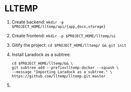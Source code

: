 # LLTEMP

1. Create backend: `mkdir -p $PROJECT_HOME/lltemp/api/{app,docs,storage}`  
2. Create frontend: `mkdir -p $PROJECT_HOME/lltemp/ui`  
3. Gitify the project: `cd $PROJECT_HOME/lltemp/ && git init`
4. Install Laradock as a subtree: 

    ```
    cd $PROJECT_HOME/lltemp/&& \
    git subtree add --prefix=lltemp-docker --squash \
    --message "Importing Laradock as a subtree." \
    https://github.com/lltemp/lltemp.git master
    ```  
5. 
